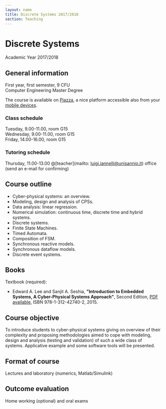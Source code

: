 ```yaml
---
layout: name
title: Discrete Systems 2017/2018
section: Teaching
---
```


Discrete Systems
====================

Academic Year 2017/2018


General information
----------------------

First year, first semester, 9 CFU  
Computer Engineering Master Degree 

The course is available on [Piazza](http://piazza.com/unisannio.it/fall2017/sd), a nice platform accessible also from your [mobile devices](https://piazza.com/product/mobile).

### **Class schedule**  
Tuesday, 9.00-11.00, room G15    
Wednesday, 9.00-11.00, room G15    
Friday, 14.00-16.00, room G15     

### **Tutoring schedule**  
Thursday, 11.00-13.00 @[teacher](mailto: luigi.iannelli@unisannio.it) office (send an e-mail for confirming) 

<!-- [Course lectures (**in italian**)](http://www.ing.unisannio.it/iannelli/_newsite/teaching/2014-CA/CA-2014-cpn) -->


<!--
Prerequisites
--------------
In order to pass the exam, it is compulsory having passed the exam of "Dynamical systems"
-->

Course outline
--------------

- Cyber-physical systems: an overview. 
- Modeling, design and analysis of CPSs. 
- Data analysis: linear regression. 
- Numerical simulation: continuous time, discrete time and hybrid systems.
- Discrete systems.
- Finite State Machines.
- Timed Automata.
- Composition of FSM.
- Synchronous reactive models.
- Synchronous dataflow models.
- Discrete event systems.

Books
------

Textbook (required):  
- Edward A. Lee and Sanjit A. Seshia, **"Introduction to Embedded Systems, A Cyber-Physical Systems Approach"**, Second Edition, [PDF available](http://LeeSeshia.org), ISBN 978-1-312-42740-2, 2015.


Course objective
----------------

To introduce students to cyber-physical systems giving on overview of their complexity and proposing methodologies aimed to cope with modeling, design and analysis (testing and validation) of such a wide class of systems. Applicative example and some software tools will be presented.

Format of course
-----------------

Lectures and laboratory (numerics, Matlab/Simulink)

Outcome evaluation
-------------------

Home working (optional) and oral exams
